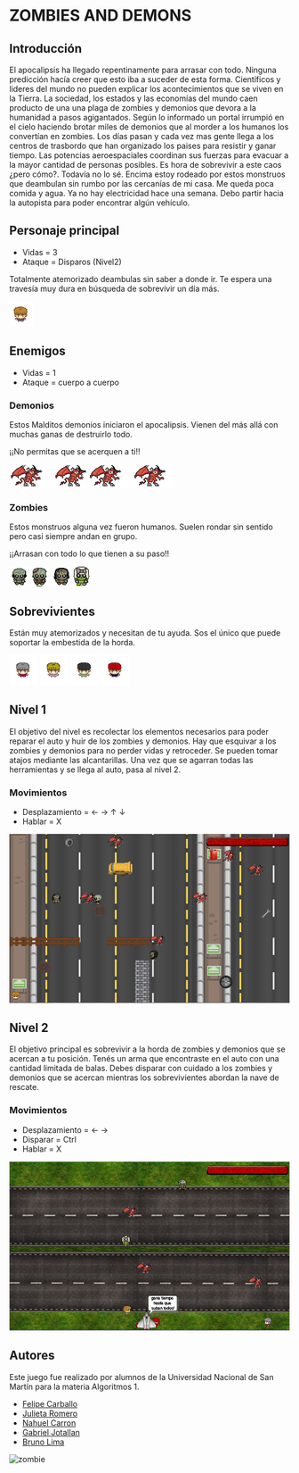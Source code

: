 # ZOMBIES AND DEMONS

## Introducción

El apocalipsis ha llegado repentinamente para arrasar con todo. Ninguna predicción hacía creer que esto iba a suceder de esta forma. Científicos y lideres del mundo no pueden explicar los acontecimientos que se viven en la Tierra. La sociedad, los estados y las economías del mundo caen producto de una una plaga de zombies y demonios que devora a la humanidad a pasos agigantados. Según lo informado un portal irrumpió en el cielo haciendo brotar miles de demonios que al morder a los humanos los convertían en zombies. 
Los días pasan y cada vez mas gente llega a los centros de trasbordo que han organizado los paises para resistir y ganar tiempo. Las potencias aeroespaciales coordinan sus fuerzas para evacuar a la mayor cantidad de personas posibles. 
Es hora de sobrevivir a este caos ¿pero cómo?. Todavía no lo sé. Encima estoy rodeado por estos monstruos que deambulan sin rumbo por las cercanías de mi casa. Me queda poca comida y agua. Ya no hay electricidad hace una semana. Debo partir hacia la autopista para poder encontrar algún vehículo.

## Personaje principal

- Vidas = 3
- Ataque = Disparos (Nivel2)

Totalmente atemorizado deambulas sin saber a donde ir. Te espera una travesía muy dura en búsqueda de sobrevivir un día más. 

![principal](assets/George.gif)


## Enemigos

- Vidas = 1
- Ataque = cuerpo a cuerpo

### Demonios 

Estos Malditos demonios iniciaron el apocalipsis. Vienen del más allá con muchas ganas de destruirlo todo.

¡¡No permitas que se acerquen a ti!!

![devil1](assets/devil1_abajo.png)    ![devil2](assets/devil2_abajo.png)    ![devil3](assets/devil3_abajo.png)   ![devil3](assets/devil4_abajo.png)

### Zombies

Estos monstruos alguna vez fueron humanos. Suelen rondar sin sentido pero casi siempre andan en grupo. 

¡¡Arrasan con todo lo que tienen a su paso!!

![zombie1](assets/Zombie1.gif)        ![zombie2](assets/Zombie2.gif)       ![zombie3](assets/Zombie3.gif)       ![zombie4](assets/Zombie4.gif)

## Sobrevivientes

Están muy atemorizados y necesitan de tu ayuda. Sos el único que puede soportar la embestida de la horda.        

![sobreviviente1](assets/Sobreviviente1.gif) ![sobreviviente2](assets/Sobreviviente2.gif)   ![sobreviviente3](assets/Sobreviviente3.gif)  ![sobreviviente4](assets/Sobreviviente4.gif)  


## Nivel 1

El objetivo del nivel es recolectar los elementos necesarios para poder reparar el auto y huir de los zombies y demonios. Hay que esquivar a los zombies y demonios para no perder vidas y retroceder. Se pueden tomar atajos mediante las alcantarillas. Una vez que se agarran todas las herramientas y se llega al auto, pasa al nivel 2. 

### Movimientos
- Desplazamiento  =  ← → ↑ ↓
- Hablar = X

![nivel1](assets/EscenarioNivel1.png)  


## Nivel 2

El objetivo principal es sobrevivir a la horda de zombies y demonios que se acercan a tu posición. Tenés un arma que encontraste en el auto con una cantidad limitada de balas. Debes disparar con cuidado a los zombies y demonios que se acercan mientras los sobrevivientes abordan la nave de rescate.

### Movimientos
- Desplazamiento  =  ← → 
- Disparar = Ctrl
- Hablar = X

![nivel2](assets/EscenarioNivel2.png)  

## Autores
Este juego fue realizado por alumnos de la Universidad Nacional de San Martín para la materia Algoritmos 1.             

* [Felipe Carballo](https://github.com/FelipeCarballo1991)
* [Julieta Romero](https://github.com/julimr)
* [Nahuel Carron](https://github.com/NahuelCarron)
* [Gabriel Jotallan](https://github.com/gaabicarp)
* [Bruno Lima](https://github.com/LimaBD)



![zombie](https://opengameart.org/sites/default/files/pixel%20ZOMBIE%20BIGgif.gif)



